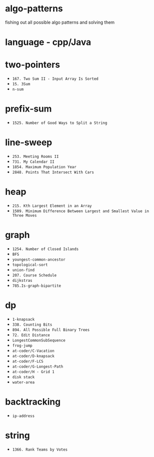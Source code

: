 # algo-patterns
fishing out all possible algo patterns and solving them

# language - cpp/Java

# two-pointers
- `167. Two Sum II - Input Array Is Sorted`
- `15. 3Sum`
- `n-sum`

# prefix-sum
- `1525. Number of Good Ways to Split a String`

# line-sweep
- `253. Meeting Rooms II `
- `731. My Calendar II`
- `1854. Maximum Population Year`
- `2848. Points That Intersect With Cars`

# heap
- `215. Kth Largest Element in an Array`
- `1509. Minimum Difference Between Largest and Smallest Value in Three Moves`

# graph
- `1254. Number of Closed Islands`
- `BFS`
- `youngest-common-ancestor`
- `topological-sort`
- `union-find`
- `207. Course Schedule`
- `dijkstras`
- `785.Is-graph-bipartite`

# dp
- `1-knapsack`
- `338. Counting Bits`
- `894. All Possible Full Binary Trees`
- `72. Edit Distance`
- `LongestCommonSubSequence`
- `frog-jump`
- `at-coder/C-Vacation`
- `at-coder/D-knapsack`
- `at-coder/F-LCS`
- `at-coder/G-Longest-Path`
- `at-coder/H - Grid 1`
- `disk stack`
- `water-area`

# backtracking
- `ip-address`

# string
- `1366. Rank Teams by Votes`
